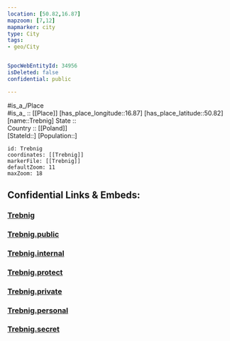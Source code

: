 ```yaml
---
location: [50.82,16.87] 
mapzoom: [7,12] 
mapmarker: city 
type: City
tags:
- geo/City


SpocWebEntityId: 34956
isDeleted: false
confidential: public

---
```

#is_a_/Place  
#is_a_ :: [[Place]] 
[has_place_longitude::16.87] 
[has_place_latitude::50.82] 
[name::Trebnig] 
State ::  
Country :: [[Poland]]  
[StateId::] 
[Population::] 



```leaflet
id: Trebnig
coordinates: [[Trebnig]] 
markerFile: [[Trebnig]] 
defaultZoom: 11 
maxZoom: 18
```


## Confidential Links & Embeds: 

### [Trebnig](/_Standards/Earth/Continent/Europe/Europe~East/Poland/Provinces~Poland/Lower_Silesian/City/Trebnig.md) 

### [Trebnig.public](/_public/Earth/Continent/Europe/Europe~East/Poland/Provinces~Poland/Lower_Silesian/City/Trebnig.public.md) 

### [Trebnig.internal](/_internal/Earth/Continent/Europe/Europe~East/Poland/Provinces~Poland/Lower_Silesian/City/Trebnig.internal.md) 

### [Trebnig.protect](/_protect/Earth/Continent/Europe/Europe~East/Poland/Provinces~Poland/Lower_Silesian/City/Trebnig.protect.md) 

### [Trebnig.private](/_private/Earth/Continent/Europe/Europe~East/Poland/Provinces~Poland/Lower_Silesian/City/Trebnig.private.md) 

### [Trebnig.personal](/_personal/Earth/Continent/Europe/Europe~East/Poland/Provinces~Poland/Lower_Silesian/City/Trebnig.personal.md) 

### [Trebnig.secret](/_secret/Earth/Continent/Europe/Europe~East/Poland/Provinces~Poland/Lower_Silesian/City/Trebnig.secret.md)

